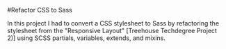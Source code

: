 #Refactor CSS to Sass

In this project I had to convert a CSS stylesheet to Sass by refactoring the stylesheet from the "Responsive Layout" [Treehouse Techdegree Project 2)] using SCSS partials, variables, extends, and mixins.
